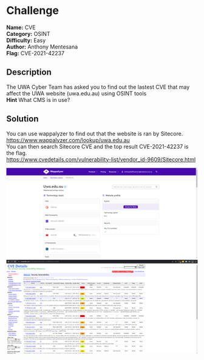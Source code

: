 # Challenge

**Name:** CVE  
**Category:** OSINT  
**Difficulty:** Easy  
**Author:** Anthony Mentesana  
**Flag:** CVE-2021-42237  

## Description

The UWA Cyber Team has asked you to find out the lastest CVE that may affect the UWA website (uwa.edu.au) using OSINT tools  
**Hint** What CMS is in use?  

## Solution

You can use wappalyzer to find out that the website is ran by Sitecore.  
https://www.wappalyzer.com/lookup/uwa.edu.au  
You can then search Sitecore CVE and the top result CVE-2021-42237 is the flag.  
https://www.cvedetails.com/vulnerability-list/vendor_id-9609/Sitecore.html  

![](solution/Sitecore.PNG)  
![](solution/CVE.PNG)  